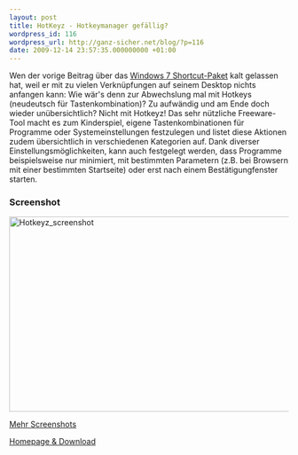 ```yaml
---
layout: post
title: HotKeyz - Hotkeymanager gefällig?
wordpress_id: 116
wordpress_url: http://ganz-sicher.net/blog/?p=116
date: 2009-12-14 23:57:35.000000000 +01:00
---
```

Wen der vorige Beitrag über das <a href="http://ganz-sicher.net/blog/?p=102">Windows 7 Shortcut-Paket</a> kalt gelassen hat, weil er mit zu vielen Verknüpfungen auf seinem Desktop nichts anfangen kann: Wie wär's denn zur Abwechslung mal mit Hotkeys (neudeutsch für Tastenkombination)? Zu aufwändig und am Ende doch wieder unübersichtlich? Nicht mit Hotkeyz! Das sehr nützliche Freeware-Tool macht es zum Kinderspiel, eigene Tastenkombinationen für Programme oder Systemeinstellungen festzulegen und listet diese Aktionen zudem übersichtlich in verschiedenen Kategorien auf. Dank diverser Einstellungsmöglichkeiten, kann auch festgelegt werden, dass Programme beispielsweise nur minimiert, mit bestimmten Parametern (z.B. bei Browsern mit einer bestimmten Startseite) oder erst nach einem Bestätigungfenster starten.
<h3>Screenshot</h3>
<a title="Hotkeyz Screenshot - Anklicken für Originalgröße" href="http://ganz-sicher.net/blog/wp-content/uploads/Hotkeyz_screenshot.png" target="_blank"><span class="borderimg"><img class="alignnone size-full wp-image-126" title="Hotkeyz_screenshot" src="http://ganz-sicher.net/blog/wp-content/uploads/Hotkeyz_screenshot1.png" alt="Hotkeyz_screenshot" width="623" height="352" /></span></a>

<a title="noch mehr Screenshots!" href="http://www.skynergy.com/hotkeyz/help/index.html?screenshots.html" target="_blank">Mehr Screenshots</a>

<a title="Hotkeyz Homepage" href="http://www.skynergy.com/hotkeyz.html" target="_blank">Homepage &amp; Download</a>
